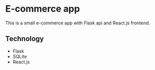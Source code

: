 # E-commerce app

This is a small e-commerce app with Flask api and React.js frontend.

## Technology

-   Flask
-   SQLite
-   React.js
